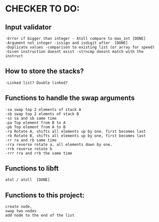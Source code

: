 # CHECKER TO DO:
## Input validator
	-Error if bigger than integer - Atoll compare to max_int [DONE]
	-Argument not integer -issign and isdigit after  [DONE]
	-Duplicate values -comparison to existing list (or array for speed)  
	-Given instruction doesnt exist -strncmp doesnt match with the instruct  
## How to store the stacks?  
	-Linked list? Double linked?  
## Functions to handle the swap arguments  
	-sa swap top 2 elements of stack A  
	-sb swap top 2 elemnts of stack B  
	-ss sa and sb same time  
	-pa Top element from B to A  
	-pb Top element from A to B  
	-ra Rotate A, shifts all elements up by one. first becomes last  
	-rb Rotate B, shifts all elements up by one, first becomes last  
	-rr ra and rb same time  
	-rra reverse rotate a, all elements down by one.  
	-rrb reverse rotate b  
	-rrr rra and rrb the same time  
## Functions to libft  
	atol / atoll  [DONE]
## Functions to this project:  
	create node,  
	swap two nodes  
	add node to the end of the list  